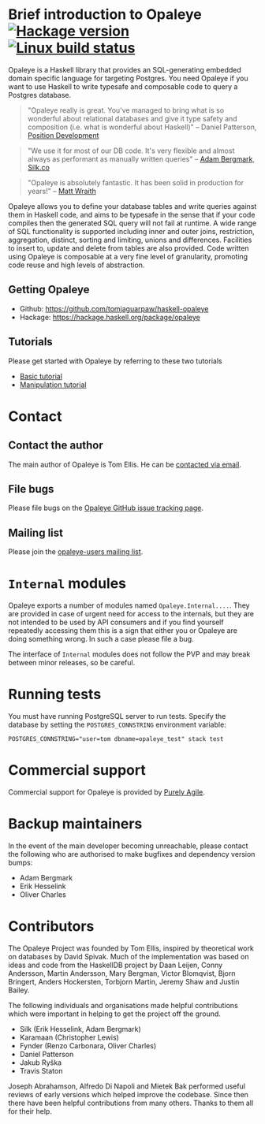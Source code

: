 # Brief introduction to Opaleye [![Hackage version](https://img.shields.io/hackage/v/opaleye.svg?label=Hackage)](https://hackage.haskell.org/package/opaleye) [![Linux build status](https://img.shields.io/travis/tomjaguarpaw/haskell-opaleye/master.svg?label=Linux%20build)](https://travis-ci.org/tomjaguarpaw/haskell-opaleye)

Opaleye is a Haskell library that provides an SQL-generating embedded
domain specific language for targeting Postgres.  You need Opaleye if
you want to use Haskell to write typesafe and composable code to query
a Postgres database.

> "Opaleye really is great. You've managed to bring what is so
wonderful about relational databases and give it type safety and
composition (i.e. what is wonderful about Haskell)" &ndash; Daniel
Patterson, [Position Development](http://positiondev.com/)

> "We use it for most of our DB code. It's very flexible and almost
  always as performant as manually written queries" &ndash; [Adam
  Bergmark](http://ircbrowse.net/browse/haskell?id=22634197&timestamp=1460980502#t1460980502),
  [Silk.co](http://www.silk.co/)

> "Opaleye is absolutely fantastic. It has been solid in production
  for years!" &ndash; [Matt Wraith](https://github.com/wraithm)

Opaleye allows you to define your database tables and write queries
against them in Haskell code, and aims to be typesafe in the sense
that if your code compiles then the generated SQL query will not fail
at runtime.  A wide range of SQL functionality is supported including
inner and outer joins, restriction, aggregation, distinct, sorting and
limiting, unions and differences.  Facilities to insert to, update and
delete from tables are also provided.  Code written using Opaleye is
composable at a very fine level of granularity, promoting code reuse
and high levels of abstraction.

## Getting Opaleye

* Github: https://github.com/tomjaguarpaw/haskell-opaleye
* Hackage: https://hackage.haskell.org/package/opaleye

## Tutorials

Please get started with Opaleye by referring to these two tutorials

* [Basic tutorial](https://github.com/tomjaguarpaw/haskell-opaleye/blob/master/Doc/Tutorial/TutorialBasic.lhs)
* [Manipulation tutorial](https://github.com/tomjaguarpaw/haskell-opaleye/blob/master/Doc/Tutorial/TutorialManipulation.lhs)

# Contact

## Contact the author

The main author of Opaleye is Tom Ellis.  He can be [contacted via
email](http://web.jaguarpaw.co.uk/~tom/contact/).

## File bugs

Please file bugs on the [Opaleye GitHub issue tracking
page](https://github.com/tomjaguarpaw/haskell-opaleye/issues/).

## Mailing list

Please join the [opaleye-users mailing
list](https://lists.sourceforge.net/lists/listinfo/opaleye-users).

# `Internal` modules

Opaleye exports a number of modules named `Opaleye.Internal....`.
They are provided in case of urgent need for access to the internals,
but they are not intended to be used by API consumers and if you find
yourself repeatedly accessing them this is a sign that either you or
Opaleye are doing something wrong.  In such a case please file a bug.

The interface of `Internal` modules does not follow the PVP and may
break between minor releases, so be careful.

# Running tests

You must have running PostgreSQL server to run tests. Specify the database
by setting the `POSTGRES_CONNSTRING` environment variable:

```
POSTGRES_CONNSTRING="user=tom dbname=opaleye_test" stack test
```

# Commercial support

Commercial support for Opaleye is provided by [Purely
Agile](http://www.purelyagile.com/).

# Backup maintainers

In the event of the main developer becoming unreachable, please
contact the following who are authorised to make bugfixes and
dependency version bumps:

* Adam Bergmark
* Erik Hesselink
* Oliver Charles

# Contributors

The Opaleye Project was founded by Tom Ellis, inspired by theoretical
work on databases by David Spivak.  Much of the implementation was
based on ideas and code from the HaskellDB project by Daan Leijen,
Conny Andersson, Martin Andersson, Mary Bergman, Victor Blomqvist,
Bjorn Bringert, Anders Hockersten, Torbjorn Martin, Jeremy Shaw and
Justin Bailey.

The following individuals and organisations made helpful contributions
which were important in helping to get the project off the ground.

* Silk (Erik Hesselink, Adam Bergmark)
* Karamaan (Christopher Lewis)
* Fynder (Renzo Carbonara, Oliver Charles)
* Daniel Patterson
* Jakub Ryška
* Travis Staton

Joseph Abrahamson, Alfredo Di Napoli and Mietek Bak performed useful
reviews of early versions which helped improve the codebase.  Since
then there have been helpful contributions from many others.  Thanks
to them all for their help.
